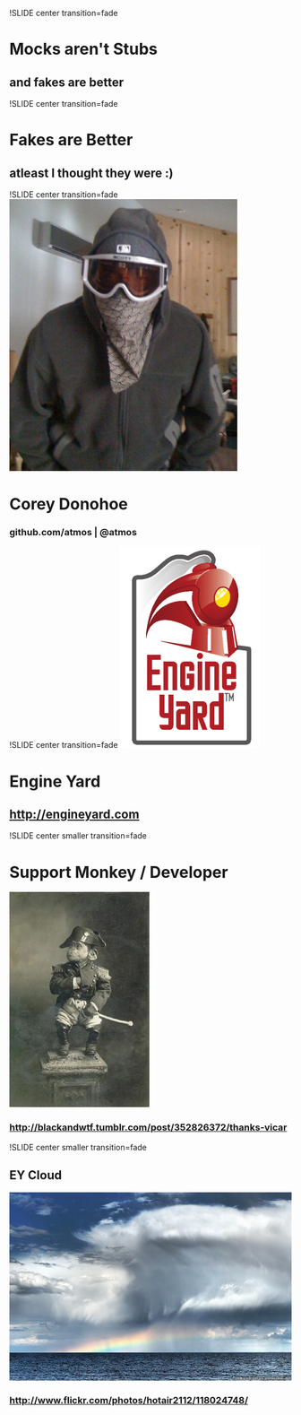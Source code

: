 !SLIDE center transition=fade
# Mocks aren't Stubs
## and fakes are better

!SLIDE center transition=fade
# Fakes are Better
## atleast I thought they were :)

!SLIDE center transition=fade
![It's me!](img/me.jpg "It's Me!")
# Corey Donohoe
### github.com/atmos | @atmos

!SLIDE center transition=fade
![Engine Yard](img/engine-yard-logo.png "Engine Yard")
# Engine Yard
## http://engineyard.com

!SLIDE center smaller transition=fade
# Support Monkey / Developer
![San Francisco](img/monkey.jpg "San Francisco")
### http://blackandwtf.tumblr.com/post/352826372/thanks-vicar

!SLIDE center smaller transition=fade
## EY Cloud
![The Cloud](img/cloud.jpg "Cloud Product")
### http://www.flickr.com/photos/hotair2112/118024748/

